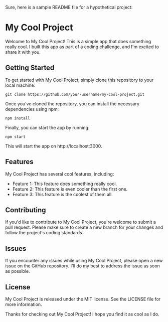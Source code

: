 Sure, here is a sample README file for a hypothetical project:

# My Cool Project

Welcome to My Cool Project! This is a simple app that does something really cool. I built this app as part of a coding challenge, and I'm excited to share it with you.

## Getting Started

To get started with My Cool Project, simply clone this repository to your local machine:

```
git clone https://github.com/your-username/my-cool-project.git
```

Once you've cloned the repository, you can install the necessary dependencies using npm:

```
npm install
```

Finally, you can start the app by running:

```
npm start
```

This will start the app on http://localhost:3000.

## Features

My Cool Project has several cool features, including:

- Feature 1: This feature does something really cool.
- Feature 2: This feature is even cooler than the first one.
- Feature 3: This feature is the coolest of them all.

## Contributing

If you'd like to contribute to My Cool Project, you're welcome to submit a pull request. Please make sure to create a new branch for your changes and follow the project's coding standards.

## Issues

If you encounter any issues while using My Cool Project, please open a new issue on the GitHub repository. I'll do my best to address the issue as soon as possible.

## License

My Cool Project is released under the MIT license. See the LICENSE file for more information.

Thanks for checking out My Cool Project! I hope you find it as cool as I do.
